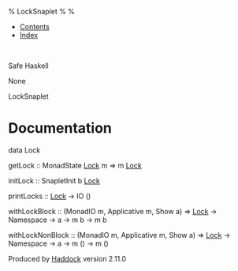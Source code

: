 % LockSnaplet
% 
% 

-   [Contents](index.html)
-   [Index](doc-index.html)

 

Safe Haskell

None

LockSnaplet

Documentation
=============

data Lock

getLock :: MonadState [Lock](LockSnaplet.html#t:Lock) m =\> m
[Lock](LockSnaplet.html#t:Lock)

initLock :: SnapletInit b [Lock](LockSnaplet.html#t:Lock)

printLocks :: [Lock](LockSnaplet.html#t:Lock) -\> IO ()

withLockBlock :: (MonadIO m, Applicative m, Show a) =\>
[Lock](LockSnaplet.html#t:Lock) -\> Namespace -\> a -\> m b -\> m b

withLockNonBlock :: (MonadIO m, Applicative m, Show a) =\>
[Lock](LockSnaplet.html#t:Lock) -\> Namespace -\> a -\> m () -\> m ()

Produced by [Haddock](http://www.haskell.org/haddock/) version 2.11.0
